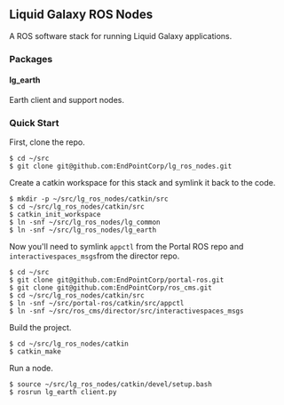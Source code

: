 Liquid Galaxy ROS Nodes
-----------------------

A ROS software stack for running Liquid Galaxy applications.

### Packages

#### lg\_earth

Earth client and support nodes.

### Quick Start

First, clone the repo.

    $ cd ~/src
    $ git clone git@github.com:EndPointCorp/lg_ros_nodes.git

Create a catkin workspace for this stack and symlink it back to the code.

    $ mkdir -p ~/src/lg_ros_nodes/catkin/src
    $ cd ~/src/lg_ros_nodes/catkin/src
    $ catkin_init_workspace
    $ ln -snf ~/src/lg_ros_nodes/lg_common
    $ ln -snf ~/src/lg_ros_nodes/lg_earth

Now you'll need to symlink `appctl` from the Portal ROS repo and `interactivespaces_msgs`from the director repo.

    $ cd ~/src
    $ git clone git@github.com:EndPointCorp/portal-ros.git
    $ git clone git@github.com:EndPointCorp/ros_cms.git
    $ cd ~/src/lg_ros_nodes/catkin/src
    $ ln -snf ~/src/portal-ros/catkin/src/appctl
    $ ln -snf ~/src/ros_cms/director/src/interactivespaces_msgs

Build the project.

    $ cd ~/src/lg_ros_nodes/catkin
    $ catkin_make

Run a node.

    $ source ~/src/lg_ros_nodes/catkin/devel/setup.bash
    $ rosrun lg_earth client.py

